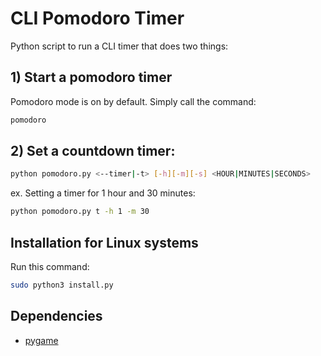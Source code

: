 # CLI Pomodoro Timer

Python script to run a CLI timer that does two things:

## 1) Start a pomodoro timer

Pomodoro mode is on by default. Simply call the command:
```bash
pomodoro
```


## 2) Set a countdown timer:
```bash
python pomodoro.py <--timer|-t> [-h][-m][-s] <HOUR|MINUTES|SECONDS>
```
ex. Setting a timer for 1 hour and 30 minutes:
```bash
python pomodoro.py t -h 1 -m 30
```

## Installation for Linux systems

Run this command: 
```bash
sudo python3 install.py
```
## Dependencies
* [pygame](https://pygame.org/wiki/GettingStarted)
